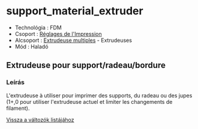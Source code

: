 # support\_material\_extruder

* Technológia : FDM
* Csoport : [Réglages de l'Impression](../print_settings/print_settings.md)
* Alcsoport : [Extrudeuse multiples](../print_settings/print_settings.md#extrudeuse-multiples) - Extrudeuses
* Mód : Haladó

## Extrudeuse pour support/radeau/bordure

### Leírás

L'extrudeuse à utiliser pour imprimer des supports, du radeau ou des jupes \(1+,0 pour utiliser l'extrudeuse actuel et limiter les changements de filament\).

[Vissza a változók listájához](variable_list.md)

